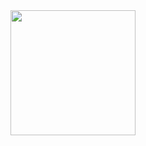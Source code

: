 <a href="https://open.spotify.com/show/5JkJH6zfcv9kAeArej1JBT">
  <img src="https://github.com/tobwil/markdown_website/assets/72387477/c25ae162-310f-46b6-adb2-d93d230baaea" width="200" height="200">
</a>
